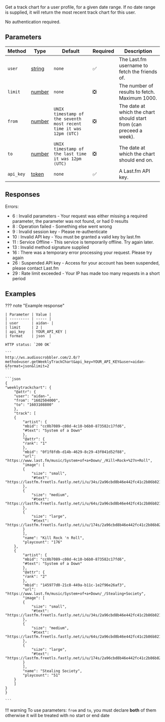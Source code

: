 Get a track chart for a user profile, for a given date range. If no date range is supplied, it will return the most recent track chart for this user.

No authentication required.

## Parameters
| Method | Type | Default | Required | Description 
| ------ | ---- | ------- | -------- | -----------
| `user` | [string](https://developer.mozilla.org/en-US/docs/Web/JavaScript/Reference/Global_Objects/String) | `none` | :white_check_mark: | The Last.fm username to fetch the friends of.
| `limit` | [number](https://developer.mozilla.org/en-US/docs/Web/JavaScript/Reference/Global_Objects/Number) | `none` | :negative_squared_cross_mark: | The number of results to fetch. Maximum 1000.
| `from` | [number](https://developer.mozilla.org/en-US/docs/Web/JavaScript/Reference/Global_Objects/Number) | `UNIX timestamp of the seventh most recent time it was 12pm (UTC)` | :negative_squared_cross_mark: | The date at which the chart should start from (can preceed a week).
| `to` | [number](https://developer.mozilla.org/en-US/docs/Web/JavaScript/Reference/Global_Objects/Number) | `UNIX timestamp of the last time it was 12pm (UTC)` | :negative_squared_cross_mark: | The date at which the chart should end on.
| `api_key` | [token](https://www.last.fm/api/account/create) | `none` | :white_check_mark: | A Last.fm API key.

## Responses
Errors:

- 6 : Invalid parameters - Your request was either missing a required parameter, the parameter was not found, or had 0 results
- 8 : Operation failed - Something else went wrong  
- 9 : Invalid session key - Please re-authenticate  
- 10 : Invalid API key - You must be granted a valid key by last.fm  
- 11 : Service Offline - This service is temporarily offline. Try again later.  
- 13 : Invalid method signature supplied  
- 16 : There was a temporary error processing your request. Please try again  
- 26 : Suspended API key - Access for your account has been suspended, please contact Last.fm  
- 29 : Rate limit exceeded - Your IP has made too many requests in a short period  

## Examples
??? note "Example response"

    | Parameter | Value |
    | --------- | ----- |
    | user      | aidan- |
    | limit     | 2 |
    | api_key   | YOUR_API_KEY |
    | format    | json  |

    HTTP status: `200 OK`

    ```
    http://ws.audioscrobbler.com/2.0/?method=user.getWeeklyTrackChart&api_key=YOUR_API_KEY&user=aidan-&format=json&limit=2
    ```

    ```json
    {
    "weeklytrackchart": {
        "@attr": {
        "user": "aidan-",
        "from": "1602504000",
        "to": "1603108800"
        },
        "track": [
        {
            "artist": {
            "mbid": "cc0b7089-c08d-4c10-b6b0-873582c17fd6",
            "#text": "System of a Down"
            },
            "@attr": {
            "rank": "1"
            },
            "mbid": "0f1f8fdb-d14b-4629-8c29-43f041d52f88",
            "url": "https://www.last.fm/music/System+of+a+Down/_/Kill+Rock+%27n+Roll",
            "image": [
            {
                "size": "small",
                "#text": "https://lastfm.freetls.fastly.net/i/u/34s/2a96cbd8b46e442fc41c2b86b821562f.png"
            },
            {
                "size": "medium",
                "#text": "https://lastfm.freetls.fastly.net/i/u/64s/2a96cbd8b46e442fc41c2b86b821562f.png"
            },
            {
                "size": "large",
                "#text": "https://lastfm.freetls.fastly.net/i/u/174s/2a96cbd8b46e442fc41c2b86b821562f.png"
            }
            ],
            "name": "Kill Rock 'n Roll",
            "playcount": "176"
        },
        {
            "artist": {
            "mbid": "cc0b7089-c08d-4c10-b6b0-873582c17fd6",
            "#text": "System of a Down"
            },
            "@attr": {
            "rank": "2"
            },
            "mbid": "145977d0-21c8-449a-b11c-1e2f96e26af3",
            "url": "https://www.last.fm/music/System+of+a+Down/_/Stealing+Society",
            "image": [
            {
                "size": "small",
                "#text": "https://lastfm.freetls.fastly.net/i/u/34s/2a96cbd8b46e442fc41c2b86b821562f.png"
            },
            {
                "size": "medium",
                "#text": "https://lastfm.freetls.fastly.net/i/u/64s/2a96cbd8b46e442fc41c2b86b821562f.png"
            },
            {
                "size": "large",
                "#text": "https://lastfm.freetls.fastly.net/i/u/174s/2a96cbd8b46e442fc41c2b86b821562f.png"
            }
            ],
            "name": "Stealing Society",
            "playcount": "51"
        }
        ]
    }
    }
    
    ```

!!! warning
    To use parameters: `from` and `to`, you must declare **both** of them otherwise it will be treated with no start or end date
